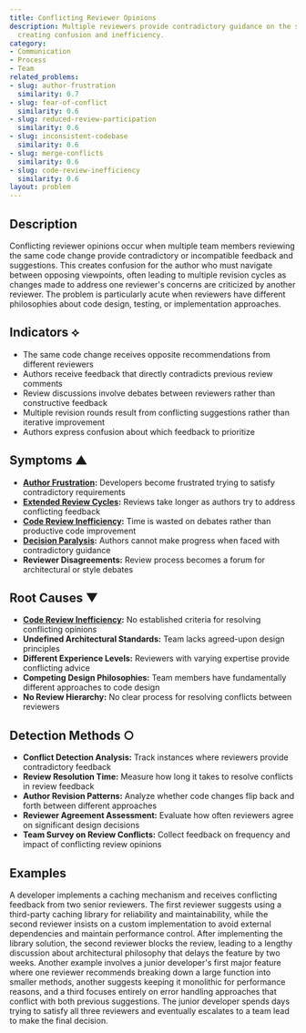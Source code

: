 ```yaml
---
title: Conflicting Reviewer Opinions
description: Multiple reviewers provide contradictory guidance on the same code changes,
  creating confusion and inefficiency.
category:
- Communication
- Process
- Team
related_problems:
- slug: author-frustration
  similarity: 0.7
- slug: fear-of-conflict
  similarity: 0.6
- slug: reduced-review-participation
  similarity: 0.6
- slug: inconsistent-codebase
  similarity: 0.6
- slug: merge-conflicts
  similarity: 0.6
- slug: code-review-inefficiency
  similarity: 0.6
layout: problem
---
```


## Description

Conflicting reviewer opinions occur when multiple team members reviewing the same code change provide contradictory or incompatible feedback and suggestions. This creates confusion for the author who must navigate between opposing viewpoints, often leading to multiple revision cycles as changes made to address one reviewer's concerns are criticized by another reviewer. The problem is particularly acute when reviewers have different philosophies about code design, testing, or implementation approaches.

## Indicators ⟡

- The same code change receives opposite recommendations from different reviewers
- Authors receive feedback that directly contradicts previous review comments
- Review discussions involve debates between reviewers rather than constructive feedback
- Multiple revision rounds result from conflicting suggestions rather than iterative improvement
- Authors express confusion about which feedback to prioritize

## Symptoms ▲

- **[Author Frustration](author-frustration.md):** Developers become frustrated trying to satisfy contradictory requirements
- **[Extended Review Cycles](extended-review-cycles.md):** Reviews take longer as authors try to address conflicting feedback
- **[Code Review Inefficiency](code-review-inefficiency.md):** Time is wasted on debates rather than productive code improvement
- **[Decision Paralysis](decision-paralysis.md):** Authors cannot make progress when faced with contradictory guidance
- **Reviewer Disagreements:** Review process becomes a forum for architectural or style debates

## Root Causes ▼

- **[Code Review Inefficiency](code-review-inefficiency.md):** No established criteria for resolving conflicting opinions
- **Undefined Architectural Standards:** Team lacks agreed-upon design principles
- **Different Experience Levels:** Reviewers with varying expertise provide conflicting advice
- **Competing Design Philosophies:** Team members have fundamentally different approaches to code design
- **No Review Hierarchy:** No clear process for resolving conflicts between reviewers

## Detection Methods ○

- **Conflict Detection Analysis:** Track instances where reviewers provide contradictory feedback
- **Review Resolution Time:** Measure how long it takes to resolve conflicts in review feedback
- **Author Revision Patterns:** Analyze whether code changes flip back and forth between different approaches
- **Reviewer Agreement Assessment:** Evaluate how often reviewers agree on significant design decisions
- **Team Survey on Review Conflicts:** Collect feedback on frequency and impact of conflicting review opinions

## Examples

A developer implements a caching mechanism and receives conflicting feedback from two senior reviewers. The first reviewer suggests using a third-party caching library for reliability and maintainability, while the second reviewer insists on a custom implementation to avoid external dependencies and maintain performance control. After implementing the library solution, the second reviewer blocks the review, leading to a lengthy discussion about architectural philosophy that delays the feature by two weeks. Another example involves a junior developer's first major feature where one reviewer recommends breaking down a large function into smaller methods, another suggests keeping it monolithic for performance reasons, and a third focuses entirely on error handling approaches that conflict with both previous suggestions. The junior developer spends days trying to satisfy all three reviewers and eventually escalates to a team lead to make the final decision.